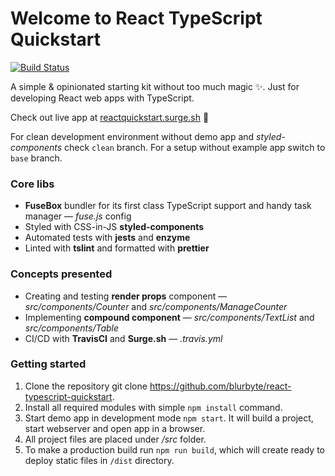 # Welcome to React TypeScript Quickstart
[![Build Status](https://travis-ci.org/blurbyte/react-typescript-quickstart.svg?branch=master)](https://travis-ci.org/blurbyte/react-typescript-quickstart)

A simple & opinionated starting kit without too much magic ✨. Just for developing React web apps with TypeScript.

Check out live app at [reactquickstart.surge.sh](https://reactquickstart.surge.sh) 🚀

For clean development environment without demo app and _styled-components_ check `clean` branch. For a setup without example app switch to `base` branch.

### Core libs

* __FuseBox__ bundler for its first class TypeScript support and handy task manager — _fuse.js_ config
* Styled with CSS-in-JS __styled-components__
* Automated tests with __jests__ and __enzyme__
* Linted with __tslint__ and formatted with __prettier__

### Concepts presented

* Creating and testing __render props__ component — _src/components/Counter_ and _src/components/ManageCounter_
* Implementing __compound component__ —  _src/components/TextList_ and _src/components/Table_
* CI/CD with __TravisCI__ and __Surge.sh__ — _.travis.yml_

### Getting started

1. Clone the repository git clone https://github.com/blurbyte/react-typescript-quickstart.
2. Install all required modules with simple `npm install` command.
3. Start demo app in development mode `npm start`. It will build a project, start webserver and open app in a browser.
4. All project files are placed under _/src_ folder.
5. To make a production build run `npm run build`, which will create ready to deploy static files in `/dist` directory.
